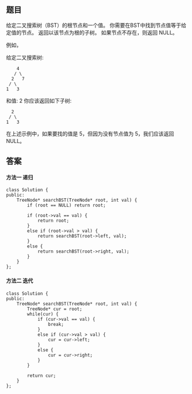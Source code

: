 ## 题目
给定二叉搜索树（BST）的根节点和一个值。 你需要在BST中找到节点值等于给定值的节点。 返回以该节点为根的子树。 如果节点不存在，则返回 NULL。

例如，

给定二叉搜索树:

        4
       / \
      2   7
     / \
    1   3

和值: 2
你应该返回如下子树:

      2     
     / \   
    1   3
在上述示例中，如果要找的值是 5，但因为没有节点值为 5，我们应该返回 NULL。



## 答案

#### 方法一 递归
```
class Solution {
public:
    TreeNode* searchBST(TreeNode* root, int val) {
        if (root == NULL) return root;

        if (root->val == val) {
            return root;
        }
        else if (root->val > val) {
            return searchBST(root->left, val);
        }
        else {
            return searchBST(root->right, val);
        }
    }
};
```


#### 方法二 迭代
```
class Solution {
public:
    TreeNode* searchBST(TreeNode* root, int val) {
        TreeNode* cur = root;
        while(cur) {
            if (cur->val == val) {
                break;
            }
            else if (cur->val > val) {
                cur = cur->left;
            }
            else {
                cur = cur->right;
            }
        }

        return cur;
    }
};
```
